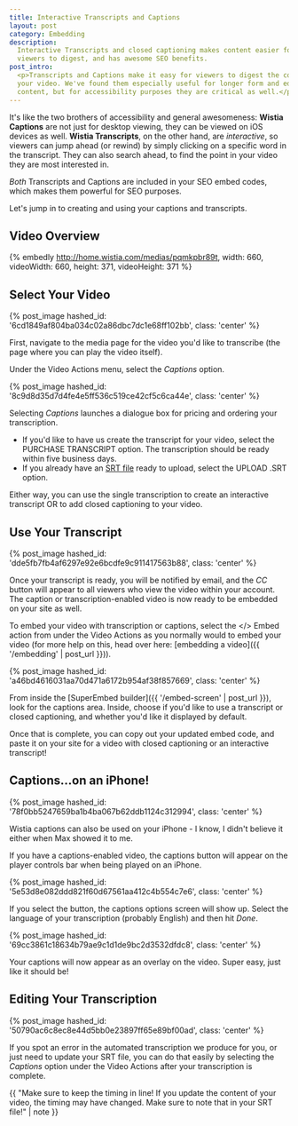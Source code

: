 ```yaml
---
title: Interactive Transcripts and Captions
layout: post
category: Embedding
description:
  Interactive Transcripts and closed captioning makes content easier for
  viewers to digest, and has awesome SEO benefits.
post_intro:
  <p>Transcripts and Captions make it easy for viewers to digest the content of 
  your video. We've found them especially useful for longer form and educational
  content, but for accessibility purposes they are critical as well.</p>
---
```


It's like the two brothers of accessibility and general awesomeness: **Wistia
Captions** are not just for desktop viewing, they can be viewed on iOS
devices as well. **Wistia Transcripts**, on the other hand, are *interactive*,
so viewers can jump ahead (or rewind) by simply clicking on a specific word in
the transcript. They can also search ahead, to find the point in your video
they are most interested in.

*Both* Transcripts and Captions are included in your SEO embed codes, which
makes them powerful for SEO purposes.

Let's jump in to creating and using your captions and transcripts.

## Video Overview

{% embedly http://home.wistia.com/medias/pqmkpbr89t, width: 660, videoWidth: 660, height: 371, videoHeight: 371 %}

## Select Your Video

{% post_image hashed_id: '6cd1849af804ba034c02a86dbc7dc1e68ff102bb', class: 'center' %}

First, navigate to the media page for the video you'd like to transcribe (the
page where you can play the video itself).

Under the <span class='action_menu'>Video Actions</span> menu, select the
*Captions* option.

{% post_image hashed_id: '8c9d8d35d7d4fe4e5ff536c519ce42cf5c6ca44e', class: 'center' %}

Selecting *Captions* launches a dialogue box for pricing and ordering your transcription.

* If you'd like to have us create the transcript for your video, select the <span
  class="faux_button">PURCHASE TRANSCRIPT</span> option. The transcription should
  be ready within five business days.
* If you already have an [SRT file](http://en.wikipedia.org/wiki/SubRip) ready
  to upload, select the <span class="faux_button">UPLOAD .SRT</span> option.

Either way, you can use the single transcription to create an interactive
transcript OR to add closed captioning to your video.

## Use Your Transcript

{% post_image hashed_id: 'dde5fb7fb4af6297e92e6bcdfe9c911417563b88', class: 'center' %}

Once your transcript is ready, you will be notified by email, and the *CC*
button will appear to all viewers who view the video within your account. The
caption or transcription-enabled video is now ready to be embedded on your site
as well.

To embed your video with transcription or captions, select the &lt;/&gt; Embed
action from under the <span class='action_menu'>Video Actions</span> as you
normally would to embed your video (for more help on this, head over here:
[embedding a video]({{ '/embedding' | post_url }})).

{% post_image hashed_id: 'a46bd4616031aa70d471a6172b954af38f857669', class: 'center' %}

From inside the [SuperEmbed builder]({{ '/embed-screen' | post_url }}), look
for the captions area. Inside, choose if you'd like to use a transcript or
closed captioning, and whether you'd like it displayed by default.

Once that is complete, you can copy out your updated embed code, and paste it
on your site for a video with closed captioning or an interactive transcript!

## Captions...on an iPhone!

{% post_image hashed_id: '78f0bb5247659ba1b4ba067b62ddb1124c312994', class: 'center' %}

Wistia captions can also be used on your iPhone - I know, I didn't believe it
either when Max showed it to me.

If you have a captions-enabled video, the captions button will appear on the
player controls bar when being played on an iPhone.

{% post_image hashed_id: '5e53d8e082ddd821f60d67561aa412c4b554c7e6', class: 'center' %}

If you select the button, the captions options screen will show up. Select the
language of your transcription (probably English) and then hit *Done*.

{% post_image hashed_id: '69cc3861c18634b79ae9c1d1de9bc2d3532dfdc8', class: 'center' %}

Your captions will now appear as an overlay on the video. Super easy, just like
it should be!

## Editing Your Transcription

{% post_image hashed_id: '50790ac6c8ec8e44d5bb0e23897ff65e89bf00ad', class: 'center' %}

If you spot an error in the automated transcription we produce for you, or just
need to update your SRT file, you can do that easily by selecting the
*Captions* option under the <span class="action_menu">Video Actions</span>
after your transcription is complete.

{{ "Make sure to keep the timing in line! If you update the content of your video, the timing may have changed. Make sure to note that in your SRT file!" | note }}

<script>
wistiaEmbed = Wistia.embed("pqmkpbr89t", {
  plugin: {
    "captions-v1": {
      onByDefault: false
    }
  }
});
</script>

